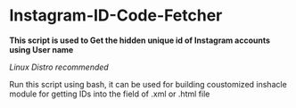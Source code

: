 # Instagram-ID-Code-Fetcher

<b>This script is used to Get the hidden unique id of Instagram accounts using User name</b>

<i>Linux Distro recommended</i>

Run this script using bash, it can be used for building coustomized inshacle module for getting IDs into the field of .xml or .html file
